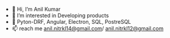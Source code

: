 - 👋 Hi, I’m Anil Kumar
- 👀 I’m interested in Developing products
- 🌱 Pyton-DRF, Angular, Electron, SQL, PostreSQL
- 📫 reach me anil.nitrkl14@gmail.com/ anil.nitrkl12@gmail.com

<!---
anilnitrkl12/anilnitrkl12 is a ✨ special ✨ repository because its `README.md` (this file) appears on your GitHub profile.
You can click the Preview link to take a look at your changes.
--->
